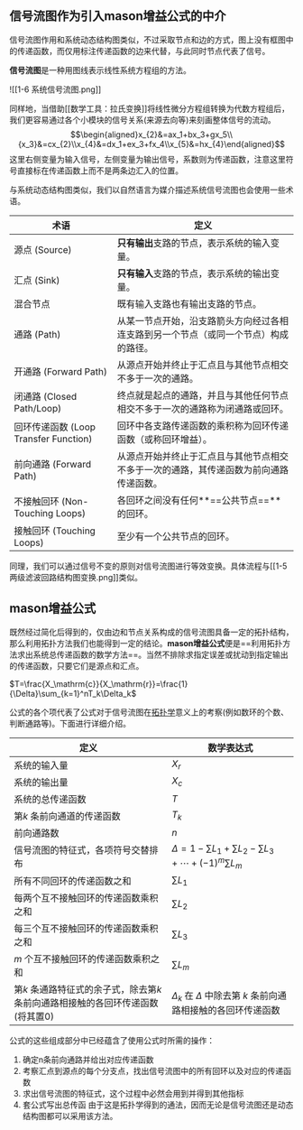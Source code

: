 ## 信号流图作为引入mason增益公式的中介
信号流图作用和系统动态结构图类似，不过采取节点和边的方式，图上没有框图中的传递函数，而仅用标注传递函数的边来代替，与此同时节点代表了信号。

**信号流图**是一种用图线表示线性系统方程组的方法。

![[1-6 系统信号流图.png]]

同样地，当借助[[数学工具：拉氏变换]]将线性微分方程组转换为代数方程组后，我们更容易通过各个小模块的信号关系(来源去向等)来刻画整体信号的流动。
$$\begin{aligned}x_{2}&=ax_1+bx_3+gx_5\\{x_3}&=cx_{2}\\x_{4}&=dx_1+ex_3+fx_4\\x_{5}&=hx_{4}\end{aligned}$$
这里右侧变量为输入信号，左侧变量为输出信号，系数则为传递函数，注意这里符号直接标在传递函数上而不是两条边汇入的位置。

与系统动态结构图类似，我们以自然语言为媒介描述系统信号流图也会使用一些术语。

| 术语                              | 定义                                          |
| ------------------------------- | ------------------------------------------- |
| 源点 (Source)                     | **只有输出**支路的节点，表示系统的输入变量。                    |
| 汇点 (Sink)                       | **只有输入**支路的节点，表示系统的输出变量。                    |
| 混合节点                            | 既有输入支路也有输出支路的节点。                            |
| 通路 (Path)                       | 从某一节点开始，沿支路箭头方向经过各相连支路到另一个节点（或同一个节点）构成的路径。  |
| 开通路 (Forward Path)              | 从源点开始并终止于汇点且与其他节点相交不多于一次的通路。                |
| 闭通路 (Closed Path/Loop)          | 终点就是起点的通路，并且与其他任何节点相交不多于一次的通路称为闭通路或回环。      |
| 回环传递函数 (Loop Transfer Function) | 回环中各支路传递函数的乘积称为回环传递函数（或称回环增益）。              |
| 前向通路 (Forward Path)             | 从源点开始并终止于汇点且与其他节点相交不多于一次的通路，其传递函数为前向通路传递函数。 |
| 不接触回环 (Non-Touching Loops)      | 各回环之间没有任何**==公共节点==**的回环。                   |
| 接触回环 (Touching Loops)           | 至少有一个公共节点的回环。                               |
同理，我们可以通过信号不变的原则对信号流图进行等效变换。具体流程与[[1-5 两级滤波回路结构图变换.png]]类似。

## mason增益公式

既然经过简化后得到的，仅由边和节点关系构成的信号流图具备一定的拓扑结构，那么利用拓扑方法我们也能得到一定的结论。**mason增益公式**便是==利用拓扑方法求出系统总传递函数的数学方法==。当然不排除求指定误差或扰动到指定输出的传递函数，只要它们是源点和汇点。

$T=\frac{X_\mathrm{c}}{X_\mathrm{r}}=\frac{1}{\Delta}\sum_{k=1}^nT_k\Delta_k$

公式的各个项代表了公式对于信号流图在[拓扑学](https://zh.wikipedia.org/wiki/%E6%8B%93%E6%89%91%E5%AD%A6)意义上的考察(例如数环的个数、判断通路等)。下面进行详细介绍。

| 定义                                            | 数学表达式                                                                   |
| --------------------------------------------- | ----------------------------------------------------------------------- |
| 系统的输入量                                        | $X_r$                                                                   |
| 系统的输出量                                        | $X_c$                                                                   |
| 系统的总传递函数                                      | $T$                                                                     |
| 第$k$ 条前向通道的传递函数                               | $T_k$                                                                   |
| 前向通路数                                         | $n$                                                                     |
| 信号流图的特征式，各项符号交替排布                             | $\Delta = 1 - \sum L_1 + \sum L_2 - \sum L_3 + \cdots + (-1)^m\sum L_m$ |
| 所有不同回环的传递函数之和                                 | $\sum L_1$                                                              |
| 每两个互不接触回环的传递函数乘积之和                            | $\sum L_2$                                                              |
| 每三个互不接触回环的传递函数乘积之和                            | $\sum L_3$                                                              |
| $m$ 个互不接触回环的传递函数乘积之和                          | $\sum L_m$                                                              |
| 第$k$ 条通路特征式的余子式，除去第$k$ 条前向通路相接触的各回环传递函数(将其置0) | $\Delta_k$ 在 $\Delta$ 中除去第 $k$ 条前向通路相接触的各回环传递函数                         |

公式的这些组成部分中已经蕴含了使用公式时所需的操作：
1. 确定n条前向通路并给出对应传递函数
2. 考察汇点到源点的每个分支点，找出信号流图中的所有回环以及对应的传递函数
3. 求出信号流图的特征式，这个过程中必然会用到并得到其他指标
4. 套公式写出总传函
由于这是拓扑学得到的通法，因而无论是信号流图还是动态结构图都可以采用该方法。

